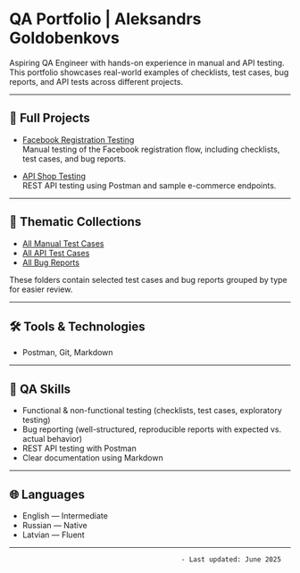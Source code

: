 # QA Portfolio | Aleksandrs Goldobenkovs

Aspiring QA Engineer with hands-on experience in manual and API testing.  
This portfolio showcases real-world examples of checklists, test cases, bug reports, and API tests across different projects.

---

## 🔹 Full Projects

- [Facebook Registration Testing](./projects/facebook/manual/registration)  
  Manual testing of the Facebook registration flow, including checklists, test cases, and bug reports.

- [API Shop Testing](./api_shop_project)  
  REST API testing using Postman and sample e-commerce endpoints.

---

## 📁 Thematic Collections

- [All Manual Test Cases](./all_manual_tests)  
- [All API Test Cases](./all_api_tests)  
- [All Bug Reports](./all_bug_reports)

These folders contain selected test cases and bug reports grouped by type for easier review.


---

## 🛠 Tools & Technologies

- Postman, Git, Markdown  


---

## 🧠 QA Skills

- Functional & non-functional testing (checklists, test cases, exploratory testing)  
- Bug reporting (well-structured, reproducible reports with expected vs. actual behavior)  
- REST API testing with Postman  
- Clear documentation using Markdown  

---

## 🌐 Languages

- English — Intermediate  
- Russian — Native  
- Latvian — Fluent

---

                                               - Last updated: June 2025


